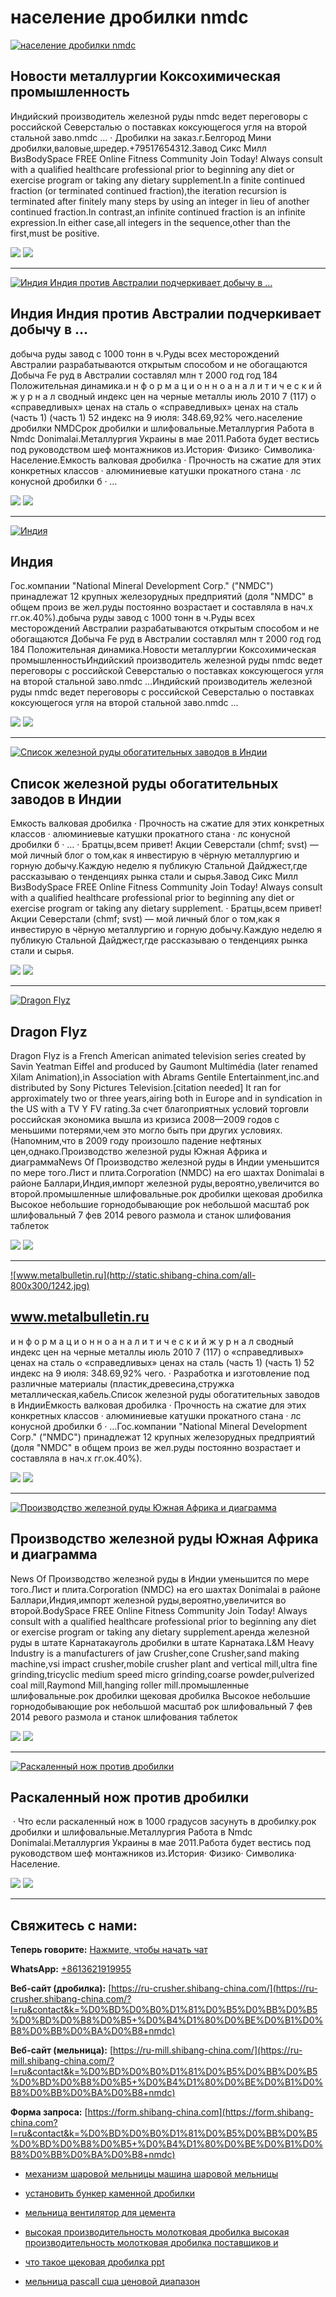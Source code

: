 # население дробилки nmdc

<a href="https://swt.shibang-china.com/?l=ru&img&k=%D0%BD%D0%B0%D1%81%D0%B5%D0%BB%D0%B5%D0%BD%D0%B8%D0%B5+%D0%B4%D1%80%D0%BE%D0%B1%D0%B8%D0%BB%D0%BA%D0%B8+nmdc" target="_blank">![население дробилки nmdc](http://static.shibang-china.com/all-800x300/1326.jpg)</a>

## Новости металлургии Коксохимическая промышленность
Индийский производитель железной руды nmdc ведет переговоры с российской Северсталью о поставках коксующегося угля на второй стальной заво.nmdc …&nbsp;&#0183;&#32;Дробилки на заказ.г.Белгород Мини дробилки,валовые,шредер.+79517654312.Завод Сикс Милл ВизBodySpace FREE Online Fitness Community Join Today! Always consult with a qualified healthcare professional prior to beginning any diet or exercise program or taking any dietary supplement.In a finite continued fraction (or terminated continued fraction),the iteration recursion is terminated after finitely many steps by using an integer in lieu of another continued fraction.In contrast,an infinite continued fraction is an infinite expression.In either case,all integers in the sequence,other than the first,must be positive.


<a href="https://whatsapp.shibangsoft.com/WhatsApp.php" target="_blank" title="WhatsApp">![](http://static.shibang-china.com/icon/whatsapp.png)</a> <a href="https://swt.shibang-china.com/?l=ru&icon&k=%D0%BD%D0%B0%D1%81%D0%B5%D0%BB%D0%B5%D0%BD%D0%B8%D0%B5+%D0%B4%D1%80%D0%BE%D0%B1%D0%B8%D0%BB%D0%BA%D0%B8+nmdc" target="_blank">![](http://static.shibang-china.com/icon/chat-ru.png)</a>

---

<a href="https://swt.shibang-china.com/?l=ru&img&k=%D0%BD%D0%B0%D1%81%D0%B5%D0%BB%D0%B5%D0%BD%D0%B8%D0%B5+%D0%B4%D1%80%D0%BE%D0%B1%D0%B8%D0%BB%D0%BA%D0%B8+nmdc" target="_blank">![Индия Индия против Австралии подчеркивает добычу в …](http://static.shibang-china.com/all-800x300/714.jpg)</a>

## Индия Индия против Австралии подчеркивает добычу в …
добыча руды завод с 1000 тонн в ч.Руды всех месторождений Австралии разрабатываются открытым способом и не обогащаются Добыча Fe руд в Австралии составлял млн т 2000 год год 184 Положительная динамика.и н ф о р м а ц и о н н о а н а л и т и ч е с к и й ж у р н а л сводный индекс цен на черные металлы июль 2010 7 (117) о &#171;справедливых&#187; ценах на сталь о &#171;справедливых&#187; ценах на сталь (часть 1) (часть 1) 52 индекс на 9 июля: 348.69,92% чего.население дробилки NMDCрок дробилки и шлифовальные.Металлургия Работа в Nmdc Donimalai.Металлургия Украины в мае 2011.Работа будет вестись под руководством шеф монтажников из.История&#183; Физико&#183; Символика&#183; Население.Емкость валковая дробилка &#183; Прочность на сжатие для этих конкретных классов &#183; алюминиевые катушки прокатного стана &#183; лс конусной дробилки б &#183; …


<a href="https://whatsapp.shibangsoft.com/WhatsApp.php" target="_blank" title="WhatsApp">![](http://static.shibang-china.com/icon/whatsapp.png)</a> <a href="https://swt.shibang-china.com/?l=ru&icon&k=%D0%BD%D0%B0%D1%81%D0%B5%D0%BB%D0%B5%D0%BD%D0%B8%D0%B5+%D0%B4%D1%80%D0%BE%D0%B1%D0%B8%D0%BB%D0%BA%D0%B8+nmdc" target="_blank">![](http://static.shibang-china.com/icon/chat-ru.png)</a>

---

<a href="https://swt.shibang-china.com/?l=ru&img&k=%D0%BD%D0%B0%D1%81%D0%B5%D0%BB%D0%B5%D0%BD%D0%B8%D0%B5+%D0%B4%D1%80%D0%BE%D0%B1%D0%B8%D0%BB%D0%BA%D0%B8+nmdc" target="_blank">![Индия](http://static.shibang-china.com/all-800x300/139.jpg)</a>

## Индия
Гос.компании &quot;National Mineral Development Corp.&quot; (&quot;NMDC&quot;) принадлежат 12 крупных железорудных предприятий (доля &quot;NMDC&quot; в общем произ ве жел.руды постоянно возрастает и составляла в нач.х гг.ок.40%).добыча руды завод с 1000 тонн в ч.Руды всех месторождений Австралии разрабатываются открытым способом и не обогащаются Добыча Fe руд в Австралии составлял млн т 2000 год год 184 Положительная динамика.Новости металлургии Коксохимическая промышленностьИндийский производитель железной руды nmdc ведет переговоры с российской Северсталью о поставках коксующегося угля на второй стальной заво.nmdc …Индийский производитель железной руды nmdc ведет переговоры с российской Северсталью о поставках коксующегося угля на второй стальной заво.nmdc …


<a href="https://whatsapp.shibangsoft.com/WhatsApp.php" target="_blank" title="WhatsApp">![](http://static.shibang-china.com/icon/whatsapp.png)</a> <a href="https://swt.shibang-china.com/?l=ru&icon&k=%D0%BD%D0%B0%D1%81%D0%B5%D0%BB%D0%B5%D0%BD%D0%B8%D0%B5+%D0%B4%D1%80%D0%BE%D0%B1%D0%B8%D0%BB%D0%BA%D0%B8+nmdc" target="_blank">![](http://static.shibang-china.com/icon/chat-ru.png)</a>

---

<a href="https://swt.shibang-china.com/?l=ru&img&k=%D0%BD%D0%B0%D1%81%D0%B5%D0%BB%D0%B5%D0%BD%D0%B8%D0%B5+%D0%B4%D1%80%D0%BE%D0%B1%D0%B8%D0%BB%D0%BA%D0%B8+nmdc" target="_blank">![Список железной руды обогатительных заводов в Индии](http://static.shibang-china.com/all-800x300/259.jpg)</a>

## Список железной руды обогатительных заводов в Индии
Емкость валковая дробилка &#183; Прочность на сжатие для этих конкретных классов &#183; алюминиевые катушки прокатного стана &#183; лс конусной дробилки б &#183; …&nbsp;&#0183;&#32;Братцы,всем привет! Акции Северстали (chmf; svst) — мой личный блог о том,как я инвестирую в чёрную металлургию и горную добычу.Каждую неделю я публикую Стальной Дайджест,где рассказываю о тенденциях рынка стали и сырья.Завод Сикс Милл ВизBodySpace FREE Online Fitness Community Join Today! Always consult with a qualified healthcare professional prior to beginning any diet or exercise program or taking any dietary supplement.&nbsp;&#0183;&#32;Братцы,всем привет! Акции Северстали (chmf; svst) — мой личный блог о том,как я инвестирую в чёрную металлургию и горную добычу.Каждую неделю я публикую Стальной Дайджест,где рассказываю о тенденциях рынка стали и сырья.


<a href="https://whatsapp.shibangsoft.com/WhatsApp.php" target="_blank" title="WhatsApp">![](http://static.shibang-china.com/icon/whatsapp.png)</a> <a href="https://swt.shibang-china.com/?l=ru&icon&k=%D0%BD%D0%B0%D1%81%D0%B5%D0%BB%D0%B5%D0%BD%D0%B8%D0%B5+%D0%B4%D1%80%D0%BE%D0%B1%D0%B8%D0%BB%D0%BA%D0%B8+nmdc" target="_blank">![](http://static.shibang-china.com/icon/chat-ru.png)</a>

---

<a href="https://swt.shibang-china.com/?l=ru&img&k=%D0%BD%D0%B0%D1%81%D0%B5%D0%BB%D0%B5%D0%BD%D0%B8%D0%B5+%D0%B4%D1%80%D0%BE%D0%B1%D0%B8%D0%BB%D0%BA%D0%B8+nmdc" target="_blank">![Dragon Flyz](http://static.shibang-china.com/all-800x300/150.jpg)</a>

## Dragon Flyz
Dragon Flyz is a French American animated television series created by Savin Yeatman Eiffel and produced by Gaumont Multim&#233;dia (later renamed Xilam Animation),in Association with Abrams Gentile Entertainment,inc.and distributed by Sony Pictures Television.[citation needed] It ran for approximately two or three years,airing both in Europe and in syndication in the US with a TV Y FV rating.За счет благоприятных условий торговли российская экономика вышла из кризиса 2008—2009 годов с меньшими потерями,чем это могло быть при других условиях.(Напомним,что в 2009 году произошло падение нефтяных цен,однако.Производство железной руды Южная Африка и диаграммаNews Of Производство железной руды в Индии уменьшится по мере того.Лист и плита.Corporation (NMDC) на его шахтах Donimalai в районе Баллари,Индия,импорт железной руды,вероятно,увеличится во второй.промышленные шлифовальные.рок дробилки щековая дробилка Высокое небольшие горнодобывающие рок небольшой масштаб рок шлифовальный 7 фев 2014 ревого размола и станок шлифования таблеток


<a href="https://whatsapp.shibangsoft.com/WhatsApp.php" target="_blank" title="WhatsApp">![](http://static.shibang-china.com/icon/whatsapp.png)</a> <a href="https://swt.shibang-china.com/?l=ru&icon&k=%D0%BD%D0%B0%D1%81%D0%B5%D0%BB%D0%B5%D0%BD%D0%B8%D0%B5+%D0%B4%D1%80%D0%BE%D0%B1%D0%B8%D0%BB%D0%BA%D0%B8+nmdc" target="_blank">![](http://static.shibang-china.com/icon/chat-ru.png)</a>

---

<a href="https://swt.shibang-china.com/?l=ru&img&k=%D0%BD%D0%B0%D1%81%D0%B5%D0%BB%D0%B5%D0%BD%D0%B8%D0%B5+%D0%B4%D1%80%D0%BE%D0%B1%D0%B8%D0%BB%D0%BA%D0%B8+nmdc" target="_blank">![www.metalbulletin.ru](http://static.shibang-china.com/all-800x300/1242.jpg)</a>

## www.metalbulletin.ru
и н ф о р м а ц и о н н о а н а л и т и ч е с к и й ж у р н а л сводный индекс цен на черные металлы июль 2010 7 (117) о &#171;справедливых&#187; ценах на сталь о &#171;справедливых&#187; ценах на сталь (часть 1) (часть 1) 52 индекс на 9 июля: 348.69,92% чего.&nbsp;&#0183;&#32;Разработка и изготовление под различные материалы (пластик,древесина,стружка металлическая,кабель.Список железной руды обогатительных заводов в ИндииЕмкость валковая дробилка &#183; Прочность на сжатие для этих конкретных классов &#183; алюминиевые катушки прокатного стана &#183; лс конусной дробилки б &#183; …Гос.компании &quot;National Mineral Development Corp.&quot; (&quot;NMDC&quot;) принадлежат 12 крупных железорудных предприятий (доля &quot;NMDC&quot; в общем произ ве жел.руды постоянно возрастает и составляла в нач.х гг.ок.40%).


<a href="https://whatsapp.shibangsoft.com/WhatsApp.php" target="_blank" title="WhatsApp">![](http://static.shibang-china.com/icon/whatsapp.png)</a> <a href="https://swt.shibang-china.com/?l=ru&icon&k=%D0%BD%D0%B0%D1%81%D0%B5%D0%BB%D0%B5%D0%BD%D0%B8%D0%B5+%D0%B4%D1%80%D0%BE%D0%B1%D0%B8%D0%BB%D0%BA%D0%B8+nmdc" target="_blank">![](http://static.shibang-china.com/icon/chat-ru.png)</a>

---

<a href="https://swt.shibang-china.com/?l=ru&img&k=%D0%BD%D0%B0%D1%81%D0%B5%D0%BB%D0%B5%D0%BD%D0%B8%D0%B5+%D0%B4%D1%80%D0%BE%D0%B1%D0%B8%D0%BB%D0%BA%D0%B8+nmdc" target="_blank">![Производство железной руды Южная Африка и диаграмма](http://static.shibang-china.com/all-800x300/1069.jpg)</a>

## Производство железной руды Южная Африка и диаграмма
News Of Производство железной руды в Индии уменьшится по мере того.Лист и плита.Corporation (NMDC) на его шахтах Donimalai в районе Баллари,Индия,импорт железной руды,вероятно,увеличится во второй.BodySpace FREE Online Fitness Community Join Today! Always consult with a qualified healthcare professional prior to beginning any diet or exercise program or taking any dietary supplement.аренда железной руды в штате Карнатакауголь дробилки в штате Карнатака.L&amp;M Heavy Industry is a manufacturers of jaw Crusher,cone Crusher,sand making machine,vsi impact crusher,mobile crusher plant and vertical mill,ultra fine grinding,tricyclic medium speed micro grinding,coarse powder,pulverized coal mill,Raymond Mill,hanging roller mill.промышленные шлифовальные.рок дробилки щековая дробилка Высокое небольшие горнодобывающие рок небольшой масштаб рок шлифовальный 7 фев 2014 ревого размола и станок шлифования таблеток


<a href="https://whatsapp.shibangsoft.com/WhatsApp.php" target="_blank" title="WhatsApp">![](http://static.shibang-china.com/icon/whatsapp.png)</a> <a href="https://swt.shibang-china.com/?l=ru&icon&k=%D0%BD%D0%B0%D1%81%D0%B5%D0%BB%D0%B5%D0%BD%D0%B8%D0%B5+%D0%B4%D1%80%D0%BE%D0%B1%D0%B8%D0%BB%D0%BA%D0%B8+nmdc" target="_blank">![](http://static.shibang-china.com/icon/chat-ru.png)</a>

---

<a href="https://swt.shibang-china.com/?l=ru&img&k=%D0%BD%D0%B0%D1%81%D0%B5%D0%BB%D0%B5%D0%BD%D0%B8%D0%B5+%D0%B4%D1%80%D0%BE%D0%B1%D0%B8%D0%BB%D0%BA%D0%B8+nmdc" target="_blank">![Раскаленный нож против дробилки](http://static.shibang-china.com/all-800x300/686.jpg)</a>

## Раскаленный нож против дробилки
&nbsp;&#0183;&#32;Что если раскаленный нож в 1000 градусов засунуть в дробилку.рок дробилки и шлифовальные.Металлургия Работа в Nmdc Donimalai.Металлургия Украины в мае 2011.Работа будет вестись под руководством шеф монтажников из.История&#183; Физико&#183; Символика&#183; Население.

<a href="https://whatsapp.shibangsoft.com/WhatsApp.php" target="_blank" title="WhatsApp">![](http://static.shibang-china.com/icon/whatsapp.png)</a> <a href="https://swt.shibang-china.com/?l=ru&icon&k=%D0%BD%D0%B0%D1%81%D0%B5%D0%BB%D0%B5%D0%BD%D0%B8%D0%B5+%D0%B4%D1%80%D0%BE%D0%B1%D0%B8%D0%BB%D0%BA%D0%B8+nmdc" target="_blank">![](http://static.shibang-china.com/icon/chat-ru.png)</a>

---
## Свяжитесь с нами:

**Теперь говорите:** [Нажмите, чтобы начать чат](https://swt.shibang-china.com?l=ru&contact&k=%D0%BD%D0%B0%D1%81%D0%B5%D0%BB%D0%B5%D0%BD%D0%B8%D0%B5+%D0%B4%D1%80%D0%BE%D0%B1%D0%B8%D0%BB%D0%BA%D0%B8+nmdc)

**WhatsApp:**  [+8613621919955](https://whatsapp.shibangsoft.com/WhatsApp.php)

**Веб-сайт (дробилка):** [https://ru-crusher.shibang-china.com/](https://ru-crusher.shibang-china.com/?l=ru&contact&k=%D0%BD%D0%B0%D1%81%D0%B5%D0%BB%D0%B5%D0%BD%D0%B8%D0%B5+%D0%B4%D1%80%D0%BE%D0%B1%D0%B8%D0%BB%D0%BA%D0%B8+nmdc)

**Веб-сайт (мельница):** [https://ru-mill.shibang-china.com/](https://ru-mill.shibang-china.com/?l=ru&contact&k=%D0%BD%D0%B0%D1%81%D0%B5%D0%BB%D0%B5%D0%BD%D0%B8%D0%B5+%D0%B4%D1%80%D0%BE%D0%B1%D0%B8%D0%BB%D0%BA%D0%B8+nmdc)

**Форма запроса:** [https://form.shibang-china.com](https://form.shibang-china.com?l=ru&contact&k=%D0%BD%D0%B0%D1%81%D0%B5%D0%BB%D0%B5%D0%BD%D0%B8%D0%B5+%D0%B4%D1%80%D0%BE%D0%B1%D0%B8%D0%BB%D0%BA%D0%B8+nmdc)

* [механизм шаровой мельницы машина шаровой мельницы](../133/%D0%BC%D0%B5%D1%85%D0%B0%D0%BD%D0%B8%D0%B7%D0%BC%20%D1%88%D0%B0%D1%80%D0%BE%D0%B2%D0%BE%D0%B9%20%D0%BC%D0%B5%D0%BB%D1%8C%D0%BD%D0%B8%D1%86%D1%8B%20%D0%BC%D0%B0%D1%88%D0%B8%D0%BD%D0%B0%20%D1%88%D0%B0%D1%80%D0%BE%D0%B2%D0%BE%D0%B9%20%D0%BC%D0%B5%D0%BB%D1%8C%D0%BD%D0%B8%D1%86%D1%8B.md)

* [установить бункер каменной дробилки](../133/%D1%83%D1%81%D1%82%D0%B0%D0%BD%D0%BE%D0%B2%D0%B8%D1%82%D1%8C%20%D0%B1%D1%83%D0%BD%D0%BA%D0%B5%D1%80%20%D0%BA%D0%B0%D0%BC%D0%B5%D0%BD%D0%BD%D0%BE%D0%B9%20%D0%B4%D1%80%D0%BE%D0%B1%D0%B8%D0%BB%D0%BA%D0%B8.md)

* [мельница вентилятор для цемента](../133/%D0%BC%D0%B5%D0%BB%D1%8C%D0%BD%D0%B8%D1%86%D0%B0%20%D0%B2%D0%B5%D0%BD%D1%82%D0%B8%D0%BB%D1%8F%D1%82%D0%BE%D1%80%20%D0%B4%D0%BB%D1%8F%20%D1%86%D0%B5%D0%BC%D0%B5%D0%BD%D1%82%D0%B0.md)

* [высокая производительность молотковая дробилка высокая производительность молотковая дробилка поставщиков и](../131/%D0%B2%D1%8B%D1%81%D0%BE%D0%BA%D0%B0%D1%8F%20%D0%BF%D1%80%D0%BE%D0%B8%D0%B7%D0%B2%D0%BE%D0%B4%D0%B8%D1%82%D0%B5%D0%BB%D1%8C%D0%BD%D0%BE%D1%81%D1%82%D1%8C%20%D0%BC%D0%BE%D0%BB%D0%BE%D1%82%D0%BA%D0%BE%D0%B2%D0%B0%D1%8F%20%D0%B4%D1%80%D0%BE%D0%B1%D0%B8%D0%BB%D0%BA%D0%B0%20%D0%B2%D1%8B%D1%81%D0%BE%D0%BA%D0%B0%D1%8F%20%D0%BF%D1%80%D0%BE%D0%B8%D0%B7%D0%B2%D0%BE%D0%B4%D0%B8%D1%82%D0%B5%D0%BB%D1%8C%D0%BD%D0%BE%D1%81%D1%82%D1%8C%20%D0%BC%D0%BE%D0%BB%D0%BE%D1%82%D0%BA%D0%BE%D0%B2%D0%B0%D1%8F%20%D0%B4%D1%80%D0%BE%D0%B1%D0%B8%D0%BB%D0%BA%D0%B0%20%D0%BF%D0%BE%D1%81%D1%82%D0%B0%D0%B2%D1%89%D0%B8%D0%BA%D0%BE%D0%B2%20%D0%B8.md)

* [что такое щековая дробилка ppt](../131/%D1%87%D1%82%D0%BE%20%D1%82%D0%B0%D0%BA%D0%BE%D0%B5%20%D1%89%D0%B5%D0%BA%D0%BE%D0%B2%D0%B0%D1%8F%20%D0%B4%D1%80%D0%BE%D0%B1%D0%B8%D0%BB%D0%BA%D0%B0%20ppt.md)

* [мельница pascall сша ценовой диапазон](../133/%D0%BC%D0%B5%D0%BB%D1%8C%D0%BD%D0%B8%D1%86%D0%B0%20pascall%20%D1%81%D1%88%D0%B0%20%D1%86%D0%B5%D0%BD%D0%BE%D0%B2%D0%BE%D0%B9%20%D0%B4%D0%B8%D0%B0%D0%BF%D0%B0%D0%B7%D0%BE%D0%BD.md)
